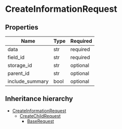 

# CreateInformationRequest

## Properties

Name | Type | Required
-------- | -------- | --------
data | str | required
field_id | str | required
storage_id | str | optional
parent_id | str | optional
include_summary | bool | optional




## Inheritance hierarchy


* [CreateInformationRequest](CreateInformationRequest.md)
    * [CreateChildRequest](CreateChildRequest.md)
        * [BaseRequest](BaseRequest.md)
